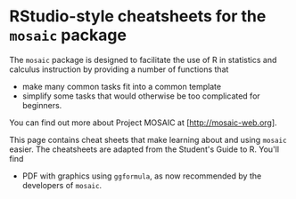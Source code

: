 # RStudio-style cheatsheets for the `mosaic` package

The `mosaic` package is designed to facilitate the use of R in statistics and calculus instruction by providing a number of functions that 
* make many common tasks fit into a common template
* simplify some tasks that would otherwise be too complicated for beginners.

You can find out more about Project MOSAIC at [http://mosaic-web.org].

This page contains cheat sheets that make learning about and using `mosaic` easier. The cheatsheets are adapted from the Student's Guide to R. You'll find
* PDF with graphics using `ggformula`, as now recommended by the developers of `mosaic`.

  
